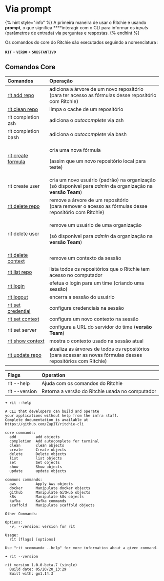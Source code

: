 # Via prompt

{% hint style="info" %}
A primeira maneira de usar o Ritchie é usando **prompt**, o que significa ****interagir com o CLI para informar os _inputs_ \(parâmetros de entrada\) via perguntas e respostas.
{% endhint %}

Os comandos do core do Ritchie são executados seguindo a nomenclatura :  
  
**`RIT`** `+` **`VERBO`** `+` **`SUBSTANTIVO`**

## Comandos Core

<table>
  <thead>
    <tr>
      <th style="text-align:left"><b>Comandos</b>
      </th>
      <th style="text-align:left">Opera&#xE7;&#xE3;o</th>
    </tr>
  </thead>
  <tbody>
    <tr>
      <td style="text-align:left"><a href="https://docs.ritchiecli.io/v/doc-portuguese/primeiros-passos-1/comandos/repositorio#adicione-outro-repositorio">rit add repo</a>
      </td>
      <td style="text-align:left">adiciona a &#xE1;rvore de um novo reposit&#xF3;rio
        <br />(para ter acesso as f&#xF3;rmulas desse reposit&#xF3;rio com Ritchie)</td>
    </tr>
    <tr>
      <td style="text-align:left"><a href="https://docs.ritchiecli.io/v/doc-portuguese/primeiros-passos-1/comandos/repositorio#limpar-um-repositorio">rit clean repo</a>
      </td>
      <td style="text-align:left">limpa o cache de um reposit&#xF3;rio</td>
    </tr>
    <tr>
      <td style="text-align:left">rit completion zsh</td>
      <td style="text-align:left">adiciona o <em>autocomplete</em> via zsh</td>
    </tr>
    <tr>
      <td style="text-align:left">rit completion bash</td>
      <td style="text-align:left">adiciona o <em>autocomplete</em> via bash</td>
    </tr>
    <tr>
      <td style="text-align:left"><a href="https://docs.ritchiecli.io/v/doc-portuguese/recursos-1/primeira-formula">rit create formula</a>
      </td>
      <td style="text-align:left">
        <p>cria uma nova f&#xF3;rmula</p>
        <p>(assim que um novo reposit&#xF3;rio local para teste)</p>
      </td>
    </tr>
    <tr>
      <td style="text-align:left">rit create user</td>
      <td style="text-align:left">cria um novo usu&#xE1;rio (padr&#xE3;o) na organiza&#xE7;&#xE3;o
        <br />(s&#xF3; dispon&#xED;vel para <em>admin</em> da organiza&#xE7;&#xE3;o na <b>vers&#xE3;o</b>  <b>Team</b>)</td>
    </tr>
    <tr>
      <td style="text-align:left"><a href="https://docs.ritchiecli.io/v/doc-portuguese/primeiros-passos-1/comandos/repositorio#remover-um-repositorio">rit delete repo</a>
      </td>
      <td style="text-align:left">remove a &#xE1;rvore de um reposit&#xF3;rio
        <br />(para remover o acesso as f&#xF3;rmulas desse reposit&#xF3;rio com Ritchie)</td>
    </tr>
    <tr>
      <td style="text-align:left">rit delete user</td>
      <td style="text-align:left">
        <p>remove um usu&#xE1;rio de uma organiza&#xE7;&#xE3;o</p>
        <p>(s&#xF3; dispon&#xED;vel para <em>admin</em> da organiza&#xE7;&#xE3;o na <b>vers&#xE3;o</b>  <b>Team</b>)</p>
      </td>
    </tr>
    <tr>
      <td style="text-align:left"><a href="https://docs.ritchiecli.io/v/doc-portuguese/primeiros-passos-1/comandos/primeiros-comandos#context">rit delete context</a>
      </td>
      <td style="text-align:left">remove um contexto da sess&#xE3;o</td>
    </tr>
    <tr>
      <td style="text-align:left"><a href="https://docs.ritchiecli.io/v/doc-portuguese/primeiros-passos-1/comandos/repositorio#remover-um-repositorio">rit list repo</a>
      </td>
      <td style="text-align:left">lista todos os reposit&#xF3;rios que o Ritchie tem acesso no computador</td>
    </tr>
    <tr>
      <td style="text-align:left"><a href="https://docs.ritchiecli.io/v/doc-portuguese/arquitetura-do-sistema-1/seguranca#comando-do-login">rit login</a>
      </td>
      <td style="text-align:left">efetua o login para um time (criando uma sess&#xE3;o)</td>
    </tr>
    <tr>
      <td style="text-align:left"><a href="https://docs.ritchiecli.io/v/doc-portuguese/arquitetura-do-sistema-1/seguranca#comando-do-login">rit logout</a>
      </td>
      <td style="text-align:left">encerra a sess&#xE3;o do usu&#xE1;rio</td>
    </tr>
    <tr>
      <td style="text-align:left"><a href="https://docs.ritchiecli.io/v/doc-portuguese/arquitetura-do-sistema-1/seguranca#credenciais">rit set credential</a>
      </td>
      <td style="text-align:left">configura credenciais na sess&#xE3;o</td>
    </tr>
    <tr>
      <td style="text-align:left"><a href="https://docs.ritchiecli.io/v/doc-portuguese/primeiros-passos-1/comandos/primeiros-comandos#context">rit set context</a>
      </td>
      <td style="text-align:left">configura um novo contexto na sess&#xE3;o</td>
    </tr>
    <tr>
      <td style="text-align:left">rit set server</td>
      <td style="text-align:left">configura a URL do servidor do time (<b>vers&#xE3;o Team</b>)</td>
    </tr>
    <tr>
      <td style="text-align:left"><a href="https://docs.ritchiecli.io/v/doc-portuguese/primeiros-passos-1/comandos/primeiros-comandos#context">rit show context</a>
      </td>
      <td style="text-align:left">mostra o contexto usado na sess&#xE3;o atual</td>
    </tr>
    <tr>
      <td style="text-align:left"><a href="https://docs.ritchiecli.io/v/doc-portuguese/primeiros-passos-1/comandos/repositorio#atualizar-um-repositorio">rit update repo</a>
      </td>
      <td style="text-align:left">atualiza as &#xE1;rvores de todos os reposit&#xF3;rios
        <br />(para acessar as novas f&#xF3;rmulas desses reposit&#xF3;rios com Ritchie)</td>
    </tr>
  </tbody>
</table>

| Flags | Operation |
| :--- | :--- |
| rit --help | Ajuda com os comandos do Ritchie |
| rit --version | Retorna a versão do Ritchie usada no computador |

```text
➜ rit --help

A CLI that developers can build and operate
your applications without help from the infra staff.
Complete documentation is available at https://github.com/ZupIT/ritchie-cli

core commands:
  add         add objects
  completion  Add autocomplete for terminal
  clean       clean objects
  create      Create objects
  delete      Delete objects
  list        list objects
  set         Set objects
  show        Show objects
  update      update objects

commons commands:
  aws         Apply Aws objects
  docker      Manipulate docker objects
  github      Manipulate GitHub objects
  k8s         Manipulate k8s objects
  kafka       Kafka commands
  scaffold    Manipulate scaffold objects

Other Commands:

Options:
  -v, --version: version for rit

Usage:
  rit [flags] [options]

Use "rit <command> --help" for more information about a given command.
```

```text
➜ rit --version

rit version 1.0.0-beta.7 (single)
  Build date: 05/20/20_13:29
  Built with: go1.14.3
```


